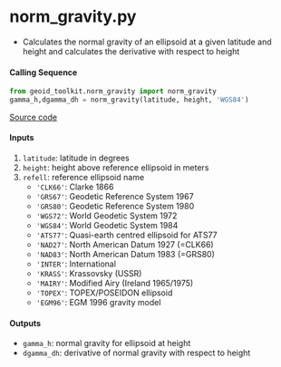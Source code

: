 norm_gravity.py
===============

- Calculates the normal gravity of an ellipsoid at a given latitude and height and calculates the derivative with respect to height

#### Calling Sequence
```python
from geoid_toolkit.norm_gravity import norm_gravity
gamma_h,dgamma_dh = norm_gravity(latitude, height, 'WGS84')
```
[Source code](https://github.com/tsutterley/geoid-toolkit/blob/main/geoid_toolkit/norm_gravity.py)

#### Inputs
1. `latitude`: latitude in degrees
2. `height`: height above reference ellipsoid in meters
3. `refell`: reference ellipsoid name
    * `'CLK66'`: Clarke 1866
    * `'GRS67'`: Geodetic Reference System 1967
    * `'GRS80'`: Geodetic Reference System 1980
    * `'WGS72'`: World Geodetic System 1972
    * `'WGS84'`: World Geodetic System 1984
    * `'ATS77'`: Quasi-earth centred ellipsoid for ATS77
    * `'NAD27'`: North American Datum 1927 (=CLK66)
    * `'NAD83'`: North American Datum 1983 (=GRS80)
    * `'INTER'`: International
    * `'KRASS'`: Krassovsky (USSR)
    * `'MAIRY'`: Modified Airy (Ireland 1965/1975)
    * `'TOPEX'`: TOPEX/POSEIDON ellipsoid
    * `'EGM96'`: EGM 1996 gravity model

#### Outputs
- `gamma_h`: normal gravity for ellipsoid at height
- `dgamma_dh`: derivative of normal gravity with respect to height